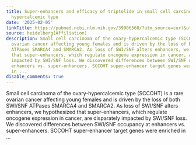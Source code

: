 ```yaml
---
title: Super-enhancers and efficacy of triptolide in small cell carcinoma of the ovary
  hypercalcemic type
date: '2025-02-05'
linkTitle: https://pubmed.ncbi.nlm.nih.gov/39906560/?utm_source=curl&utm_medium=rss&utm_campaign=pubmed-2&utm_content=1FakS-2QOkCT8HsMOQP1bCRQ4YzyumYOmxmF0moLsQ3dFB1E9V&fc=20220326224207&ff=20250205170939&v=2.18.0.post9+e462414
source: heidelberg[Affiliation]
description: Small cell carcinoma of the ovary-hypercalcemic type (SCCOHT) is a rare
  ovarian cancer affecting young females and is driven by the loss of both SWI/SNF
  ATPases SMARCA4 and SMARCA2. As loss of SWI/SNF alters enhancers, we hypothesized
  that super-enhancers, which regulate oncogene expression in cancer, are disparately
  impacted by SWI/SNF loss. We discovered differences between SWI/SNF occupancy at
  enhancers vs. super-enhancers. SCCOHT super-enhancer target genes were enriched
  in ...
disable_comments: true
---
```

Small cell carcinoma of the ovary-hypercalcemic type (SCCOHT) is a rare ovarian cancer affecting young females and is driven by the loss of both SWI/SNF ATPases SMARCA4 and SMARCA2. As loss of SWI/SNF alters enhancers, we hypothesized that super-enhancers, which regulate oncogene expression in cancer, are disparately impacted by SWI/SNF loss. We discovered differences between SWI/SNF occupancy at enhancers vs. super-enhancers. SCCOHT super-enhancer target genes were enriched in ...